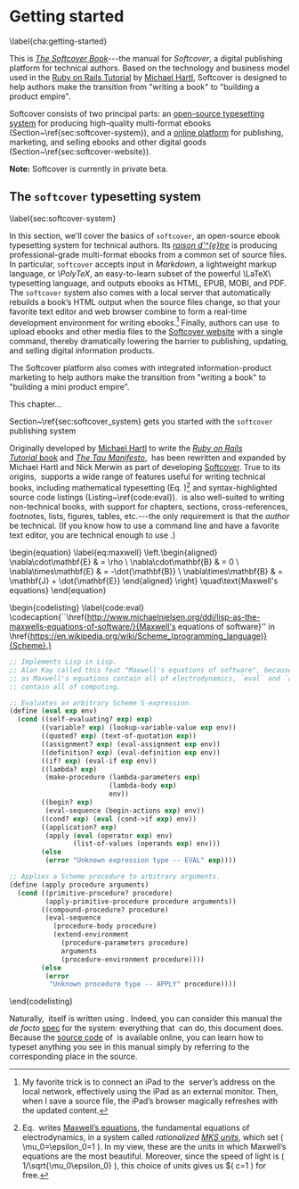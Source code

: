 # Getting started
\label{cha:getting-started}

This is [*The Softcover Book*](http://manual.softcover.io/book)---the manual for *Softcover*, a digital publishing platform for technical authors. Based on the technology and business model used in the [Ruby on Rails Tutorial](http://ruby.railstutorial.org/) by [Michael Hartl](http://www.michaelhartl.com/), Softcover is designed to help authors make the transition from "writing a book" to "building a product empire".

Softcover consists of two principal parts: an [open-source typesetting system](https://github.com/softcover/softcover) for producing high-quality multi-format ebooks (Section~\ref{sec:softcover-system}), and a [online platform](http://softcover.io/) for publishing, marketing, and selling ebooks and other digital goods (Section~\ref{sec:softcover-website}).

**Note:** Softcover is currently in private beta.

## The `softcover` typesetting system
\label{sec:softcover-system}

In this section, we'll cover the basics of `softcover`, an open-source ebook typesetting system for technical authors. Its [*raison d'\^{e}tre*](http://www.merriam-webster.com/dictionary/raison%20d'etre) is producing professional-grade multi-format ebooks from a common set of source files. In particular, `softcover` accepts input in *Markdown*, a lightweight markup language, or *\PolyTeX*, an easy-to-learn subset of the powerful \LaTeX\ typesetting language, and outputs ebooks as HTML, EPUB, MOBI, and PDF. The `softcover` system also comes with a local server that automatically rebuilds a book’s HTML output when the source files change, so that your favorite text editor and web browser combine to form a real-time development environment for writing ebooks.[^2] Finally, authors can use  to upload ebooks and other media files to the [Softcover website](http://www.softcover.io/) with a single command, thereby dramatically lowering the barrier to publishing, updating, and selling digital information products.


The Softcover platform also comes with integrated information-product marketing to help authors make the transition from "writing a book" to "building a mini product empire".

This chapter...

Section~\ref{sec:softcover_system} gets you started with the `softcover` publishing system



Originally developed by [Michael Hartl](http://www.michaelhartl.com/) to
write the [*Ruby on Rails Tutorial* book](http://railstutorial.org/book) and [*The Tau
Manifesto*](http://tauday.com/tau-manifesto),  has been rewritten and
expanded by Michael Hartl and Nick Merwin as part of developing
[Softcover](http://softcover.io/). True to its origins,  supports a wide
range of features useful for writing technical books, including
mathematical typesetting (Eq. )[^3] and syntax-highlighted source code
listings (Listing~\ref{code:eval}).  is also well-suited to writing
non-technical books, with support for chapters, sections,
cross-references, footnotes, lists, figures, tables, etc.---the only
requirement is that the *author* be technical. (If you know how to use a
command line and have a favorite text editor, you are technical enough
to use .)

\begin{equation}
\label{eq:maxwell}
\left.\begin{aligned}
\nabla\cdot\mathbf{E} & = \rho \\
\nabla\cdot\mathbf{B} & = 0 \\
\nabla\times\mathbf{E} & = -\dot{\mathbf{B}} \\
\nabla\times\mathbf{B} & = \mathbf{J} + \dot{\mathbf{E}}
\end{aligned}
\right\}
\quad\text{Maxwell's equations}
\end{equation}

\begin{codelisting}
\label{code:eval}
\codecaption{``\href{http://www.michaelnielsen.org/ddi/lisp-as-the-maxwells-equations-of-software/}{Maxwell's equations of software}'' in \href{https://en.wikipedia.org/wiki/Scheme_(programming_language)}{Scheme}.}
```scheme
;; Implements Lisp in Lisp.
;; Alan Kay called this feat "Maxwell's equations of software", because just
;; as Maxwell's equations contain all of electrodynamics, `eval` and `apply`
;; contain all of computing.

;; Evaluates an arbitrary Scheme S-expression.
(define (eval exp env)
  (cond ((self-evaluating? exp) exp)
        ((variable? exp) (lookup-variable-value exp env))
        ((quoted? exp) (text-of-quotation exp))
        ((assignment? exp) (eval-assignment exp env))
        ((definition? exp) (eval-definition exp env))
        ((if? exp) (eval-if exp env))
        ((lambda? exp)
         (make-procedure (lambda-parameters exp)
                         (lambda-body exp)
                         env))
        ((begin? exp)
         (eval-sequence (begin-actions exp) env))
        ((cond? exp) (eval (cond->if exp) env))
        ((application? exp)
         (apply (eval (operator exp) env)
                (list-of-values (operands exp) env)))
        (else
         (error "Unknown expression type -- EVAL" exp))))

;; Applies a Scheme procedure to arbitrary arguments.
(define (apply procedure arguments)
  (cond ((primitive-procedure? procedure)
         (apply-primitive-procedure procedure arguments))
        ((compound-procedure? procedure)
         (eval-sequence
           (procedure-body procedure)
           (extend-environment
             (procedure-parameters procedure)
             arguments
             (procedure-environment procedure))))
        (else
         (error
          "Unknown procedure type -- APPLY" procedure))))
```
\end{codelisting}

Naturally,  itself is written using . Indeed, you can consider this
manual the *de facto*
[spec](http://en.wikipedia.org/wiki/Specification_(technical_standard))
for the system: everything that  can do, this document does. Because the
[source code](http://polytexnic.org/source) of  is available online, you
can learn how to typeset anything you see in this manual simply by
referring to the corresponding place in the source.

[^1]: This document is available online at <http://polytexnic.org/book>.

[^2]: My favorite trick is to connect an iPad to the  server’s address
    on the local network, effectively using the iPad as an external
    monitor. Then, when I save a source file, the iPad’s browser
    magically refreshes with the updated content.

[^3]: Eq.  writes [Maxwell’s
    equations](http://en.wikipedia.org/wiki/Maxwell's_equations), the
    fundamental equations of electrodynamics, in a system called
    *rationalized [MKS
    units](http://en.wikipedia.org/wiki/MKS_system_of_units)*, which set
    \( \mu_0=\epsilon_0=1 \). In my view, these are the units in which
    Maxwell’s equations are the most beautiful. Moreover, since the
    speed of light is \( 1/\sqrt{\mu_0\epsilon_0} \), this choice of units
    gives us $\( c=1 \) for free.
